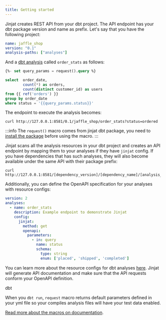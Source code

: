 ```yaml
---
title: Getting started
---
```


Jinjat creates REST API from your dbt project. The API endpoint has your dbt package version and name as prefix. Let's say that you have the following project:

<File name='dbt_project.yml'>

```yml
name: jaffle_shop
version: "0.1"
analysis-paths: ["analyses"]
```

</File>

And a [dbt analysis](https://docs.getdbt.com/docs/build/analyses) called `order_stats` as follows:

<File name='analyses/order_stats.sql' language="sql">

```sql
{%- set query_params = request().query %}

select  order_date, 
        count(*) as orders, 
        count(distinct customer_id) as users
from {{ ref('orders') }} 
group by order_date
where status = '{{query_params.status}}'
```

</File>

The endpoint to execute the analysis becomes:

```shell
curl http://127.0.0.1:8581/0.1/jaffle_shop/order_stats?status=ordered
```

:::info
The `request()` macro comes from jinjat dbt package, you need to [install the package](/docs/installation#1-add-jinjat-as-a-dependency) before using the macro.
:::


Jinjat scans all the analysis resources in your dbt project and creates an API endpoint by mapping them to your analyses if they have `jinjat` config. If you have dependencies that has such analyses, they will also become available under the same API with their package prefix:

```shell
curl http://127.0.0.1:8581/[dependency_version]/[dependency_name]/[analysis_under_the_dependency]
```

Additionally, you can define the OpenAPI specification for your analyses with resource configs:


<File name='analyses/order_stats.sql' language="sql">

```yml
version: 2
analyses:
  - name: order_stats
    description: Example endpoint to demonstrate Jinjat
    config:
      jinjat:
        method: get
        openapi:
          parameters:
            - in: query
              name: status
              schema:
                type: string
                enum: ['placed', 'shipped', 'completed']
```

</File>

You can learn more about the resource configs for dbt analyses [here](/reference/analysis-properties). Jinjat will generate API documentation and make sure that the API requests conform your OpenAPI definition.

dbt 

When you `dbt run`, `request` macro returns default parameters defined in your yml file so your compiles analysis files will have your test data enabled.

[Read more about the macros on documentation](/).
